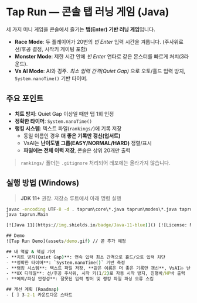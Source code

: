 # Tap Run — 콘솔 탭 러닝 게임 (Java)

세 가지 미니 게임을 콘솔에서 즐기는 **탭(Enter) 기반 러닝 게임**입니다.

- **Race Mode**: 두 플레이어가 20번의 *빈 Enter* 입력 시간을 겨룹니다. (주사위로 선/후공 결정, 시작키 게이팅 포함)
- **Monster Mode**: 제한 시간 안에 *빈 Enter* 연타로 같은 몬스터를 빠르게 처치(3라운드).
- **Vs AI Mode**: AI와 경주. *최소 입력 간격(Quiet Gap)* 으로 오토/홀드 입력 방지, `System.nanoTime()` 기반 타이머.

## 주요 포인트
- **치트 방지**: Quiet Gap 이상일 때만 탭 1회 인정
- **정확한 타이머**: `System.nanoTime()`
- **랭킹 시스템**: 텍스트 파일(`rankings/`)에 기록 저장  
  - 동일 이름인 경우 **더 좋은 기록만 갱신(업서트)**  
  - VsAI는 **난이도별 그룹(EASY/NORMAL/HARD)** 정렬/표시  
  - **파일에는 전체 이력 저장**, 콘솔은 상위 20개만 출력

> `rankings/` 폴더는 `.gitignore` 처리되어 레포에는 올라가지 않습니다.

## 실행 방법 (Windows)

> **JDK 11+** 권장. 저장소 루트에서 아래 명령 실행

```bat
javac -encoding UTF-8 -d . taprun\core\*.java taprun\modes\*.java taprun\Main.java
java taprun.Main

[![Java 11](https://img.shields.io/badge/Java-11-blue)]() [![License: MIT](https://img.shields.io/badge/License-MIT-green.svg)](LICENSE)

## Demo
![Tap Run Demo](assets/demo.gif) // 곧 추가 예정

## 내 역할 & 핵심 기여
- **치트 방지(Quiet Gap)**: 연속 입력 최소 간격으로 홀드/오토 입력 차단
- **정확한 타이머**: `System.nanoTime()` 기반 측정
- **랭킹 시스템**: 텍스트 파일 저장, **같은 이름은 더 좋은 기록만 갱신**, VsAI는 난이도 그룹 정렬
- **UX 디테일**: 선/후공 주사위, 시작 키(1/2)로 자동 시작 방지, 진행바/HP바 출력
- **예외/파싱 안정성**: 잘못된 입력 방어 및 랭킹 파일 파싱 오류 스킵

## 개선 계획 (Roadmap)
- [ ] 3-2-1 카운트다운 스타트
